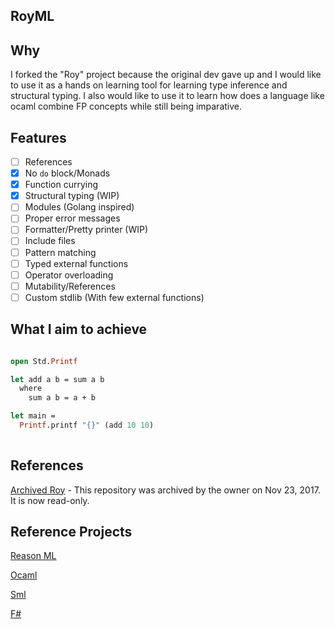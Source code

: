 ## RoyML

## Why
I forked the "Roy" project because the original dev gave up and I would like to use it
as a hands on learning tool for learning type inference and structural typing.
I also would like to use it to learn how does a language like ocaml combine 
FP concepts while still being imparative.

## Features
- [ ] References
- [X] No `do` block/Monads
- [X] Function currying
- [X] Structural typing (WIP)
- [ ] Modules (Golang inspired)
- [ ] Proper error messages
- [ ] Formatter/Pretty printer (WIP)
- [ ] Include files
- [ ] Pattern matching
- [ ] Typed external functions
- [ ] Operator overloading
- [ ] Mutability/References
- [ ] Custom stdlib (With few external functions)

## What I aim to achieve
```ocaml

open Std.Printf

let add a b = sum a b
  where
    sum a b = a + b

let main = 
  Printf.printf "{}" (add 10 10)
  
```

## References
[Archived Roy](https://github.com/puffnfresh/roy) - This repository was archived by the owner on Nov 23, 2017. It is now read-only.

## Reference Projects
[Reason ML](https://reasonml.github.io/en/)

[Ocaml](https://ocaml.org/)

[Sml](https://smlfamily.github.io/)

[F#](https://fsharp.org/)

